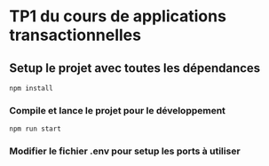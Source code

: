 # TP1 du cours de applications transactionnelles

## Setup le projet avec toutes les dépendances

```
npm install
```

### Compile et lance le projet pour le développement

```
npm run start
```

### Modifier le fichier .env pour setup les ports à utiliser
